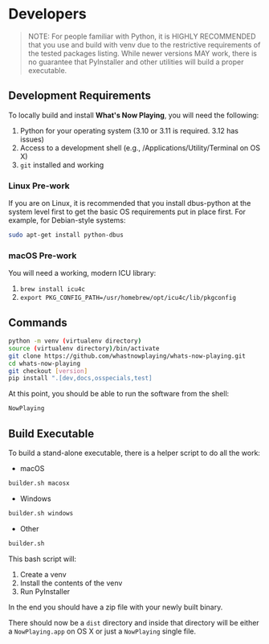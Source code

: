 # Developers

> NOTE: For people familiar with Python, it is HIGHLY RECOMMENDED that
> you use and build with venv due to the restrictive requirements of the
> tested packages listing. While newer versions MAY work, there is no
> guarantee that PyInstaller and other utilities will build a proper
> executable.

## Development Requirements

To locally build and install **What's Now Playing**, you will need the
following:

1. Python for your operating system (3.10 or 3.11 is required. 3.12 has
   issues)
2. Access to a development shell (e.g., /Applications/Utility/Terminal
    on OS X)
3. `git` installed and working

### Linux Pre-work

If you are on Linux, it is recommended that you install dbus-python at
the system level first to get the basic OS requirements put in place
first. For example, for Debian-style systems:

``` bash
sudo apt-get install python-dbus
```

### macOS Pre-work

You will need a working, modern ICU library:

1. `brew install icu4c`
2. `export PKG_CONFIG_PATH=/usr/homebrew/opt/icu4c/lib/pkgconfig`

## Commands

``` bash
python -m venv (virtualenv directory)
source (virtualenv directory)/bin/activate
git clone https://github.com/whastnowplaying/whats-now-playing.git
cd whats-now-playing
git checkout [version]
pip install ".[dev,docs,osspecials,test]
```

At this point, you should be able to run the software from the shell:

``` bash
NowPlaying
```

## Build Executable

To build a stand-alone executable, there is a helper script to do all
the work:

- macOS

``` bash
builder.sh macosx
```

- Windows

``` bash
builder.sh windows
```

- Other

``` bash
builder.sh
```

This bash script will:

1. Create a venv
2. Install the contents of the venv
3. Run PyInstaller

In the end you should have a zip file with your newly built binary.

There should now be a `dist` directory and inside that directory will be
either a `NowPlaying.app` on OS X or just a `NowPlaying` single file.
